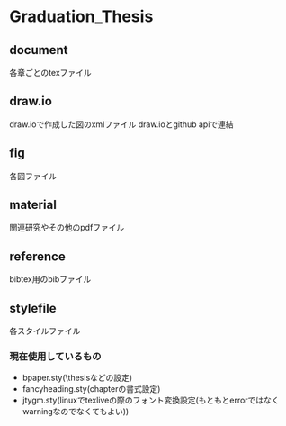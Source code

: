 # Graduation_Thesis
## document
各章ごとのtexファイル
## draw.io
draw.ioで作成した図のxmlファイル
draw.ioとgithub apiで連結
## fig
各図ファイル
## material
関連研究やその他のpdfファイル
## reference
bibtex用のbibファイル
## stylefile
各スタイルファイル
### 現在使用しているもの
- bpaper.sty(\\thesisなどの設定)
- fancyheading.sty(chapterの書式設定)
- jtygm.sty(linuxでtexliveの際のフォント変換設定(もともとerrorではなくwarningなのでなくてもよい))
